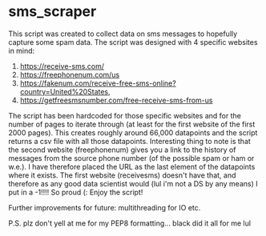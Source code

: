 # sms_scraper

This script was created to collect data on sms messages to hopefully capture some spam data. The script was designed with 4 specific websites in mind:

1. https://receive-sms.com/
2. https://freephonenum.com/us
3. https://fakenum.com/receive-free-sms-online?country=United%20States, 
4. https://getfreesmsnumber.com/free-receive-sms-from-us


The script has been hardcoded for those specific websites and for the number of pages to iterate through (at least for the first website of the first 2000 pages). This creates roughly around 66,000 datapoints and the script returns a csv file with all those datapoints. Interesting thing to note is that the second website (freephonenum) gives you a link to the history of messages from the source phone number (of the possible spam or ham or w.e.). I have therefore placed the URL as the last element of the datapoints where it exists. The first website (receivesms) doesn't have that, and therefore as any good data scientist would (lul i'm not a DS by any means) I put in a -1!!!! So proud (: Enjoy the script!

Further improvements for future:
multithreading for IO
etc.

P.S. plz don't yell at me for my PEP8 formatting... black did it all for me lul
